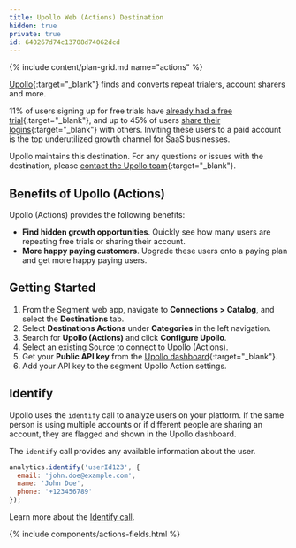 ```yaml
---
title: Upollo Web (Actions) Destination
hidden: true
private: true
id: 640267d74c13708d74062dcd
---
```


{% include content/plan-grid.md name="actions" %}


[Upollo](https://upollo.ai?utm_source=segmentio&utm_medium=docs&utm_campaign=partners){:target="_blank"} finds and converts repeat trialers, account sharers and more.

11% of users signing up for free trials have [already had a free trial](https://upollo.ai/blog/turn-repeated-trials-into-growth?utm_source=segmentio&utm_medium=docs&utm_campaign=partners){:target="_blank"}, and up to 45% of users [share their logins](https://upollo.ai/blog/grow-by-understanding-account-sharing?utm_source=segmentio&utm_medium=docs&utm_campaign=partners){:target="_blank"} with others.
Inviting these users to a paid account is the top underutilized growth channel for SaaS businesses.

Upollo maintains this destination. For any questions or issues with the destination, please [contact the Upollo team](https://upollo.ai/contact?utm_source=segmentio&utm_medium=docs&utm_campaign=partners){:target="_blank"}.

## Benefits of Upollo (Actions)

Upollo (Actions) provides the following benefits:

- **Find hidden growth opportunities**. Quickly see how many users are repeating free trials or sharing their account.
- **More happy paying customers**. Upgrade these users onto a paying plan and get more happy paying users.

## Getting Started


1. From the Segment web app, navigate to **Connections > Catalog**, and select the **Destinations** tab. 
2. Select **Destinations Actions** under **Categories** in the left navigation.
3. Search for **Upollo (Actions)** and click **Configure Upollo**.
4. Select an existing Source to connect to Upollo (Actions).
5. Get your **Public API key** from the [Upollo dashboard](https://upollo.ai/app/settings/access-and-keys?utm_source=segmentio&utm_medium=docs&utm_campaign=partners){:target="_blank"}.
6. Add your API key to the segment Upollo Action settings.

## Identify

Upollo uses the `identify` call to analyze users on your platform. If the same person is using multiple accounts or if different people are sharing an account, they are flagged and shown in the Upollo dashboard.


The `identify` call provides any available information about the user.
```js
analytics.identify('userId123', {
  email: 'john.doe@example.com',
  name: 'John Doe',
  phone: '+123456789'
});
```

Learn more about the [Identify call](/docs/connections/spec/identify/).

{% include components/actions-fields.html %}
